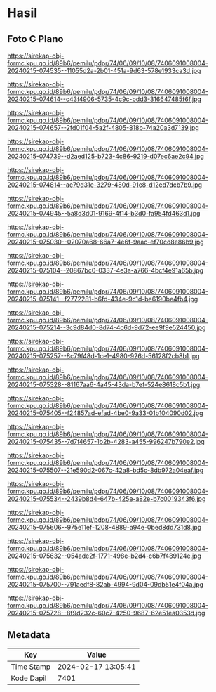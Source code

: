 # Hasil

## Foto C Plano

https://sirekap-obj-formc.kpu.go.id/89b6/pemilu/pdpr/74/06/09/10/08/7406091008004-20240215-074535--11055d2a-2b01-451a-9d63-578e1933ca3d.jpg

https://sirekap-obj-formc.kpu.go.id/89b6/pemilu/pdpr/74/06/09/10/08/7406091008004-20240215-074614--c43f4906-5735-4c9c-bdd3-316647485f6f.jpg

https://sirekap-obj-formc.kpu.go.id/89b6/pemilu/pdpr/74/06/09/10/08/7406091008004-20240215-074657--2fd01f04-5a2f-4805-818b-74a20a3d7139.jpg

https://sirekap-obj-formc.kpu.go.id/89b6/pemilu/pdpr/74/06/09/10/08/7406091008004-20240215-074739--d2aed125-b723-4c86-9219-d07ec6ae2c94.jpg

https://sirekap-obj-formc.kpu.go.id/89b6/pemilu/pdpr/74/06/09/10/08/7406091008004-20240215-074814--ae79d31e-3279-480d-91e8-d12ed7dcb7b9.jpg

https://sirekap-obj-formc.kpu.go.id/89b6/pemilu/pdpr/74/06/09/10/08/7406091008004-20240215-074945--5a8d3d01-9169-4f14-b3d0-fa954fd463d1.jpg

https://sirekap-obj-formc.kpu.go.id/89b6/pemilu/pdpr/74/06/09/10/08/7406091008004-20240215-075030--02070a68-66a7-4e6f-9aac-ef70cd8e86b9.jpg

https://sirekap-obj-formc.kpu.go.id/89b6/pemilu/pdpr/74/06/09/10/08/7406091008004-20240215-075104--20867bc0-0337-4e3a-a766-4bcf4e91a65b.jpg

https://sirekap-obj-formc.kpu.go.id/89b6/pemilu/pdpr/74/06/09/10/08/7406091008004-20240215-075141--f2772281-b6fd-434e-9c1d-be6190be4fb4.jpg

https://sirekap-obj-formc.kpu.go.id/89b6/pemilu/pdpr/74/06/09/10/08/7406091008004-20240215-075214--3c9d84d0-8d74-4c6d-9d72-ee9f9e524450.jpg

https://sirekap-obj-formc.kpu.go.id/89b6/pemilu/pdpr/74/06/09/10/08/7406091008004-20240215-075257--8c79f48d-1ce1-4980-926d-56128f2cb8b1.jpg

https://sirekap-obj-formc.kpu.go.id/89b6/pemilu/pdpr/74/06/09/10/08/7406091008004-20240215-075328--81167aa6-4a45-43da-b7ef-524e8618c5b1.jpg

https://sirekap-obj-formc.kpu.go.id/89b6/pemilu/pdpr/74/06/09/10/08/7406091008004-20240215-075405--f24857ad-efad-4be0-9a33-01b104090d02.jpg

https://sirekap-obj-formc.kpu.go.id/89b6/pemilu/pdpr/74/06/09/10/08/7406091008004-20240215-075435--7d7f4657-1b2b-4283-a455-996247b790e2.jpg

https://sirekap-obj-formc.kpu.go.id/89b6/pemilu/pdpr/74/06/09/10/08/7406091008004-20240215-075507--21e590d2-067c-42a8-bd5c-8db972a04eaf.jpg

https://sirekap-obj-formc.kpu.go.id/89b6/pemilu/pdpr/74/06/09/10/08/7406091008004-20240215-075534--2439b8d4-647b-425e-a82e-b7c0019343f6.jpg

https://sirekap-obj-formc.kpu.go.id/89b6/pemilu/pdpr/74/06/09/10/08/7406091008004-20240215-075606--975e11ef-1208-4889-a94e-0bed8dd731d8.jpg

https://sirekap-obj-formc.kpu.go.id/89b6/pemilu/pdpr/74/06/09/10/08/7406091008004-20240215-075632--054ade2f-1771-498e-b2d4-c6b7f489124e.jpg

https://sirekap-obj-formc.kpu.go.id/89b6/pemilu/pdpr/74/06/09/10/08/7406091008004-20240215-075700--791aedf8-82ab-4994-9d04-09db51e4f04a.jpg

https://sirekap-obj-formc.kpu.go.id/89b6/pemilu/pdpr/74/06/09/10/08/7406091008004-20240215-075728--8f9d232c-60c7-4250-9687-62e51ea0353d.jpg


## Metadata

| Key        | Value               |
| ---------- | ------------------- |
| Time Stamp | 2024-02-17 13:05:41 |
| Kode Dapil | 7401                |



